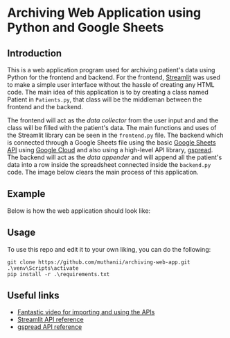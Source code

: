 # Archiving Web Application using Python and Google Sheets

## Introduction
This is a web application program used for archiving patient's data using Python for the frontend and backend. For the frontend, [Streamlit](https://streamlit.io/) was used to make a simple user interface without the hassle of creating any HTML code. The main idea of this application is to by creating a class named Patient in ``Patients.py``, that class will be the middleman between the frontend and the backend. 

The frontend will act as the *data collector* from the user input and and the class will be filled with the patient's data. The main functions and uses of the Streamlit library can be seen in the ``frontend.py`` file. The backend which is connected through a Google Sheets file using the basic [Google Sheets API](https://developers.google.com/sheets/api/guides/concepts) using [Google Cloud](https://cloud.google.com/) and also using a high-level API library, [gspread](https://github.com/burnash/gspread). The backend will act as the *data appender* and will append all the patient's data into a row inside the spreadsheet connected inside the ``backend.py`` code. The image below clears the main process of this application.

## Example
Below is how the web application should look like:

## Usage
To use this repo and edit it to your own liking, you can do the following:
```
git clone https://github.com/muthanii/archiving-web-app.git
.\venv\Scripts\activate
pip install -r .\requirements.txt
```

## Useful links
- [Fantastic video for importing and using the APIs](https://www.youtube.com/watch?v=zCEJurLGFRk&t=355s)
- [Streamlit API reference](https://docs.streamlit.io/)
- [gspread API reference](https://docs.gspread.org/en/v6.0.0/)
